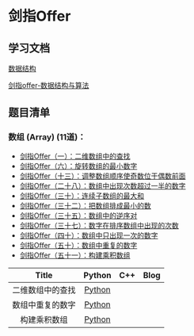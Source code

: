 # 剑指Offer

## 学习文档

[数据结构](https://www.bilibili.com/video/av86803650?from=search&seid=1397237482083708915)

[剑指offer-数据结构与算法](https://www.bilibili.com/video/av64288683/?spm_id_from=333.788.videocard.2)


## 题目清单


### 数组 (Array) (11道)：


* [剑指Offer（一）：二维数组中的查找](http://cuijiahua.com/blog/2017/11/basis_1.html)
* [剑指Offer（六）：旋转数组的最小数字](http://cuijiahua.com/blog/2017/11/basis_6.html)
* [剑指Offer（十三）：调整数组顺序使奇数位于偶数前面](http://cuijiahua.com/blog/2017/11/basis_13.html)
* [剑指Offer（二十八）：数组中出现次数超过一半的数字](http://cuijiahua.com/blog/2017/12/basis_28.html)
* [剑指Offer（三十）：连续子数组的最大和](http://cuijiahua.com/blog/2017/12/basis_30.html)
* [剑指Offer（三十二）：把数组排成最小的数](http://cuijiahua.com/blog/2018/01/basis_32.html)
* [剑指Offer（三十五）：数组中的逆序对](http://cuijiahua.com/blog/2018/01/basis_35.html)
* [剑指Offer（三十七）：数字在排序数组中出现的次数](http://cuijiahua.com/blog/2018/01/basis_37.html)
* [剑指Offer（四十）：数组中只出现一次的数字](http://cuijiahua.com/blog/2018/01/basis_40.html)
* [剑指Offer（五十）：数组中重复的数字](http://cuijiahua.com/blog/2018/01/basis_50.html)
* [剑指Offer（五十一）：构建乘积数组](http://cuijiahua.com/blog/2018/01/basis_51.html)


|                  Title                   |                  Python                  |                   C++                    |                   Blog                   |
| :--------------------------------------: | :--------------------------------------: | :--------------------------------------: | :--------------------------------------: |
|     二维数组中的查找                   | [Python](https://github.com/Liuhongzhi2018/LeetCode/blob/master/SwordOffer/Array_1.md) | |
|     数组中重复的数字                   | [Python](https://github.com/Liuhongzhi2018/LeetCode/blob/master/SwordOffer/Array_2.md) | |
|     构建乘积数组                   | [Python](https://github.com/Liuhongzhi2018/LeetCode/blob/master/SwordOffer/Array_3.md) | |